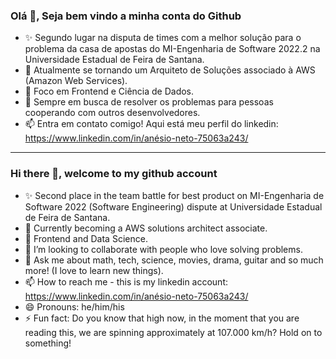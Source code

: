 ### Olá 👋, Seja bem vindo a minha conta do Github

<!--
**AnesioSousa/AnesioSousa** is a ✨ _special_ ✨ repository because its `README.md` (this file) appears on your GitHub profile.

Here are some ideas to get you started:
-->
- ✨ Segundo lugar na disputa de times com a melhor solução para o problema da casa de apostas do MI-Engenharia de Software 2022.2 na Universidade Estadual de Feira de Santana.
- 🔭 Atualmente se tornando um Arquiteto de Soluções associado à AWS (Amazon Web Services).
- 🌱 Foco em Frontend e Ciência de Dados.
- 👯 Sempre em busca de resolver os problemas para pessoas cooperando com outros desenvolvedores.
- 📫 Entra em contato comigo! Aqui está meu perfil do linkedin: https://www.linkedin.com/in/anésio-neto-75063a243/

<hr>

### Hi there 👋, welcome to my github account

<!--
**AnesioSousa/AnesioSousa** is a ✨ _special_ ✨ repository because its `README.md` (this file) appears on your GitHub profile.

Here are some ideas to get you started:
-->
- ✨ Second place in the team battle for best product on MI-Engenharia de Software 2022 (Software Engineering) dispute at Universidade Estadual de Feira de Santana.
- 🔭 Currently becoming a AWS solutions architect associate.
- 🌱 Frontend and Data Science.
- 👯 I’m looking to collaborate with people who love solving problems.
- 💬 Ask me about math, tech, science, movies, drama, guitar and so much more! (I love to learn new things).
- 📫 How to reach me - this is my linkedin account: https://www.linkedin.com/in/anésio-neto-75063a243/
- 😄 Pronouns: he/him/his
- ⚡ Fun fact: Do you know that high now, in the moment that you are reading this, we are spinning approximately at 107.000 km/h? Hold on to something!
